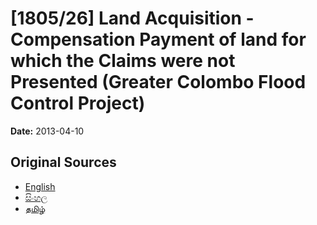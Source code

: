# [1805/26] Land Acquisition - Compensation Payment of land for which the Claims were not Presented (Greater Colombo Flood Control Project)

**Date:** 2013-04-10

## Original Sources

- [English](https://documents.gov.lk/view/extra-gazettes/2013/4/1805-26_E.pdf)
- [සිංහල](https://documents.gov.lk/view/extra-gazettes/2013/4/1805-26_S.pdf)
- [தமிழ்](https://documents.gov.lk/view/extra-gazettes/2013/4/1805-26_T.pdf)
